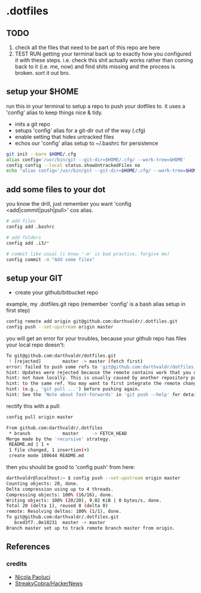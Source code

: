 # .dotfiles

## **TODO**
1. check all the files that need to be part of this repo are here
2. TEST RUN getting your terminal back up to exactly how you configured it with these steps. i.e. check this shit actually works rather than coming back to it (i.e. me, now) and find shits missing and the process is broken. sort it out bro.

## setup your $HOME

run this in your terminal to setup a repo to push your dotfiles to. it uses a 'config' alias to keep things nice & tidy.

* inits a git repo
* setups 'config' alias for a git-dir out of the way (.cfg)
* enable setting that hides untracked files
* echos our 'config' alias setup to ~/.bashrc for persistence

```bash
git init --bare $HOME/.cfg
alias config='/usr/bin/git --git-dir=$HOME/.cfg/ --work-tree=$HOME'
config config --local status.showUntrackedFiles no
echo "alias config='/usr/bin/git --git-dir=$HOME/.cfg/ --work-tree=$HOME'" >> $HOME/.bashrc
```

## add some files to your dot
you know the drill, just remember you want 'config <add|commit|push|pull>' cos alias.

```bash
# add files
config add .bashrc

# add folders
config add .i3/*

# commit like usual (i know '-m' is bad practice, forgive me)
config commit -m "Add some files"
```

## setup your GIT

* create your github/bitbucket repo

example, my .dotfiles.git repo (remember 'config' is a bash alias setup in first step)

```bash
config remote add origin git@github.com:darthvaldr/.dotfiles.git
config push --set-upstream origin master
```

you will get an error for your troubles, because your github repo has files your local repo doesn't:

```bash
To git@github.com:darthvaldr/dotfiles.git
 ! [rejected]        master -> master (fetch first)
error: failed to push some refs to 'git@github.com:darthvaldr/dotfiles.git'
hint: Updates were rejected because the remote contains work that you do
hint: not have locally. This is usually caused by another repository pushing
hint: to the same ref. You may want to first integrate the remote changes
hint: (e.g., 'git pull ...') before pushing again.
hint: See the 'Note about fast-forwards' in 'git push --help' for details.
```

rectify this with a pull:

```bash
config pull origin master

From github.com:darthvaldr/.dotfiles
 * branch            master     -> FETCH_HEAD
Merge made by the 'recursive' strategy.
 README.md | 1 +
 1 file changed, 1 insertion(+)
 create mode 100644 README.md
```

then you should be good to 'config push' from here:

```bash
darthvaldr@localhost:~ $ config push --set-upstream origin master
Counting objects: 20, done.
Delta compression using up to 4 threads.
Compressing objects: 100% (16/16), done.
Writing objects: 100% (20/20), 9.02 KiB | 0 bytes/s, done.
Total 20 (delta 1), reused 0 (delta 0)
remote: Resolving deltas: 100% (1/1), done.
To git@github.com:darthvaldr/.dotfiles.git
   bced3f7..0e18231  master -> master
Branch master set up to track remote branch master from origin.
```

## References

### credits
* [Nicola Paoluci](https://developer.atlassian.com/blog/2016/02/best-way-to-store-dotfiles-git-bare-repo/)
* [StreakyCobra/HackerNews](https://news.ycombinator.com/item?id=11071754)
